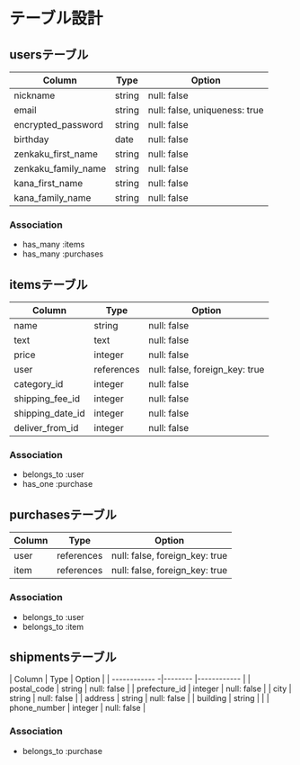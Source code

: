 # テーブル設計

## usersテーブル

| Column              | Type    | Option                        |
| ------------------- |-------- |------------------------------ |
| nickname            | string  | null: false                   |
| email               | string  | null: false, uniqueness: true |
| encrypted_password  | string  | null: false                   |
| birthday            | date    | null: false                   |
| zenkaku_first_name  | string  | null: false                   |
| zenkaku_family_name | string  | null: false                   |
| kana_first_name     | string  | null: false                   |
| kana_family_name    | string  | null: false                   |


### Association
- has_many :items
- has_many :purchases



## itemsテーブル

| Column           | Type       | Option                         |
| ---------------- |------------|------------------------------- | 
| name             | string     | null: false                    |
| text             | text       | null: false                    |
| price            | integer    | null: false                    |
| user             | references | null: false, foreign_key: true |
| category_id      | integer    | null: false                    |
| shipping_fee_id  | integer    | null: false                    |
| shipping_date_id | integer    | null: false                    |
| deliver_from_id  | integer    | null: false                    |

### Association
- belongs_to :user
- has_one :purchase



## purchasesテーブル

| Column      | Type       | Option                         |
| ----------- |----------- | ------------------------------ | 
| user        | references | null: false, foreign_key: true |
| item        | references | null: false, foreign_key: true |

### Association

- belongs_to :user
- belongs_to :item



## shipmentsテーブル

| Column        | Type    | Option      |
| ------------ -|-------- |------------ |
| postal_code   | string  | null: false |
| prefecture_id | integer | null: false |
| city          | string  | null: false |
| address       | string  | null: false |
| building      | string  |             |
| phone_number  | integer | null: false |

### Association
- belongs_to :purchase



